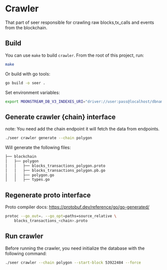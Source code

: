 # Crawler

That part of seer responsible for crawling raw blocks,tx_calls and events from the blockchain.

## Build

You can use `make` to build `crawler`. From the root of this project, run:

```bash
make
```

Or build with go tools:

```bash
go build -o seer .
```

Set environment variables:

```bash
export MOONSTREAM_DB_V3_INDEXES_URI="driver://user:pass@localhost/dbname"
```

## Generate crawler {chain} interface

note: You need add the chain endpoint it will fetch the data from endpoints.

```bash
./seer crawler generate --chain polygon
```

Will generate the following files:

```bash
├── blockchain
│   ├── polygon
│   │   ├── blocks_transactions_polygon.proto
│   │   ├── blocks_transactions_polygon.pb.go
│   │   ├── polygon.go
│   │   ├── types.go
```

## Regenerate proto interface

Proto compiler docs: https://protobuf.dev/reference/go/go-generated/

```bash
protoc --go_out=. --go_opt=paths=source_relative \
    blocks_transactions_<chain>.proto
```

## Run crawler

Before running the crawler, you need initialize the database with the following command:

```bash
./seer crawler --chain polygon --start-block 53922484 --force
```
